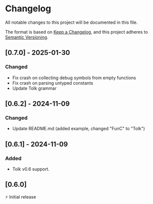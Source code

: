 # Changelog

All notable changes to this project will be documented in this file.

The format is based on [Keep a Changelog](https://keepachangelog.com/en/1.0.0/),
and this project adheres to [Semantic Versioning](https://semver.org/spec/v2.0.0.html).

## [0.7.0] - 2025-01-30

### Changed

- Fix crash on collecting debug symbols from empty functions
- Fix crash on parsing untyped constants
- Update Tolk grammar

## [0.6.2] - 2024-11-09

### Changed

- Update README.md (added example, changed "FunC" to "Tolk")

## [0.6.1] - 2024-11-09

### Added

- Tolk v0.6 support. 

## [0.6.0]

⚡️ Initial release
